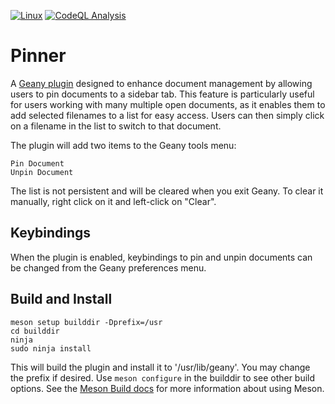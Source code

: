 [![Linux](https://github.com/andy5995/pinner/actions/workflows/linux.yml/badge.svg)](https://github.com/andy5995/pinner/actions/workflows/linux.yml)
[![CodeQL Analysis](https://github.com/andy5995/pinner/actions/workflows/codeql.yml/badge.svg)](https://github.com/andy5995/pinner/actions/workflows/codeql.yml)

# Pinner

A [Geany plugin](https://www.geany.org/support/plugins/) designed to enhance
document management by allowing users to pin documents to a sidebar tab. This
feature is particularly useful for users working with many multiple open
documents, as it enables them to add selected filenames to a list for easy
access. Users can then simply click on a filename in the list to switch to
that document.

The plugin will add two items to the Geany tools menu:

    Pin Document
    Unpin Document

The list is not persistent and will be cleared when you exit Geany. To clear
it manually, right click on it and left-click on "Clear".

## Keybindings

When the plugin is enabled, keybindings to pin and unpin documents can be
changed from the Geany preferences menu.

## Build and Install

    meson setup builddir -Dprefix=/usr
    cd builddir
    ninja
    sudo ninja install

This will build the plugin and install it to '/usr/lib/geany'. You may change
the prefix if desired. Use `meson configure` in the builddir to see other
build options. See the [Meson Build docs](https://mesonbuild.com/) for more
information about using Meson.

